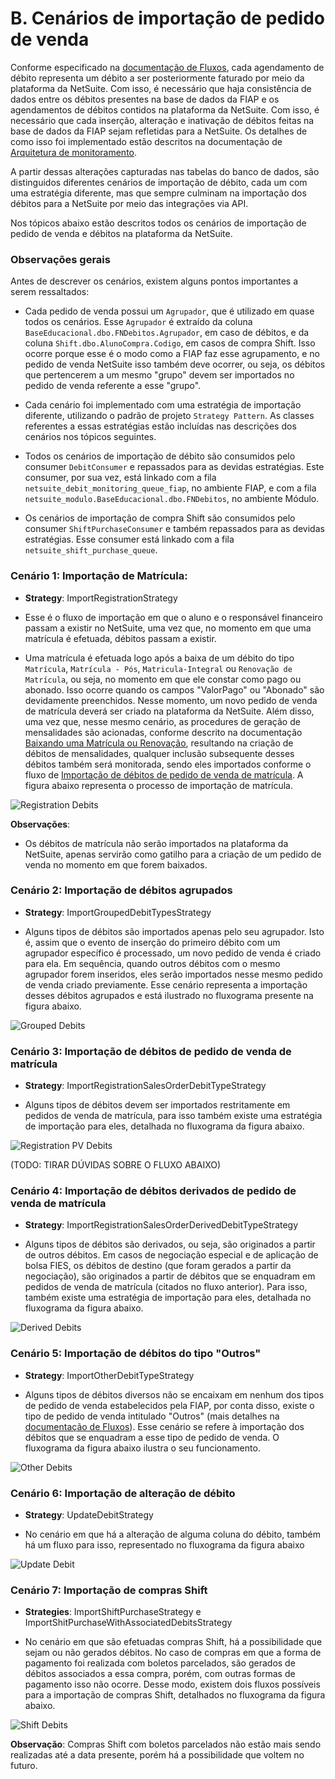 # B. Cenários de importação de pedido de venda

Conforme especificado na [documentação de Fluxos](), cada agendamento de débito representa um débito a ser posteriormente faturado por meio da plataforma da NetSuite. Com isso, é necessário que haja consistência de dados entre os débitos presentes na base de dados da FIAP e os agendamentos de débitos contidos na plataforma da NetSuite. Com isso, é necessário que cada inserção, alteração e inativação de débitos feitas na base de dados da FIAP sejam refletidas para a NetSuite. Os detalhes de como isso foi implementado estão descritos na documentação de [Arquitetura de monitoramento]().

A partir dessas alterações capturadas nas tabelas do banco de dados, são distinguidos diferentes cenários de importação de débito, cada um com uma estratégia diferente, mas que sempre culminam na importação dos débitos para a NetSuite por meio das integrações via API. 

Nos tópicos abaixo estão descritos todos os cenários de importação de pedido de venda e débitos na plataforma da NetSuite. 

### Observações gerais
Antes de descrever os cenários, existem alguns pontos importantes a serem ressaltados:

- Cada pedido de venda possui um `Agrupador`, que é utilizado em quase todos os cenários. Esse `Agrupador` é extraído da coluna `BaseEducacional.dbo.FNDebitos.Agrupador`, em caso de débitos, e da coluna `Shift.dbo.AlunoCompra.Codigo`, em casos de compra Shift. Isso ocorre porque esse é o modo como a FIAP faz esse agrupamento, e no pedido de venda NetSuite isso também deve ocorrer, ou seja, os débitos que pertencerem a um mesmo "grupo" devem ser importados no pedido de venda referente a esse "grupo". 

- Cada cenário foi implementado com uma estratégia de importação diferente, utilizando o padrão de projeto `Strategy Pattern`. As classes referentes a essas estratégias estão incluídas nas descrições dos cenários nos tópicos seguintes.

- Todos os cenários de importação de débito são consumidos pelo consumer `DebitConsumer` e repassados para as devidas estratégias. Este consumer, por sua vez, está linkado com a fila `netsuite_debit_monitoring_queue_fiap`, no ambiente FIAP, e com a fila `netsuite_modulo.BaseEducacional.dbo.FNDebitos`, no ambiente Módulo.

- Os cenários de importação de compra Shift são consumidos pelo consumer `ShiftPurchaseConsumer` e também repassados para as devidas estratégias. Esse consumer está linkado com a fila `netsuite_shift_purchase_queue`.

### **Cenário 1: Importação de Matrícula**: 

- **Strategy**: ImportRegistrationStrategy

- Esse é o fluxo de importação em que o aluno e o responsável financeiro passam a existir no NetSuite, uma vez que, no momento em que uma matrícula é efetuada, débitos passam a existir.

-  Uma matrícula é efetuada logo após a baixa de um débito do tipo `Matrícula`, `Matrícula - Pós`, `Matricula-Integral` ou `Renovação de Matrícula`, ou seja, no momento em que ele constar como pago ou abonado. Isso ocorre quando os campos "ValorPago" ou "Abonado" são devidamente preenchidos. Nesse momento, um novo pedido de venda de matrícula deverá ser criado na plataforma da NetSuite. Além disso, uma vez que, nesse mesmo cenário, as procedures de geração de mensalidades são acionadas, conforme descrito na documentação [Baixando uma Matrícula ou Renovação](http://conhecimento.fiap.com.br/processos/financeiro/Origem%20dos%20Valores%20de%20um%20D%C3%A9bito/valores-dos-debitos/#baixando-uma-matricula-ou-renovacao), resultando na criação de débitos de mensalidades, qualquer inclusão subsequente desses débitos também será monitorada, sendo eles importados conforme o fluxo de [Importação de débitos de pedido de venda de matrícula](). A figura abaixo representa o processo de importação de matrícula.

![Registration Debits](images/cenarios/import_matricula.svg)

**Observações**:

- Os débitos de matrícula não serão importados na plataforma da NetSuite, apenas servirão como gatilho para a criação de um pedido de venda no momento em que forem baixados.

### **Cenário 2: Importação de débitos agrupados**

- **Strategy**: ImportGroupedDebitTypesStrategy

- Alguns tipos de débitos são importados apenas pelo seu agrupador. Isto é, assim que o evento de inserção do primeiro débito com um agrupador específico é processado, um novo pedido de venda é criado para ela. Em sequência, quando outros débitos com o mesmo agrupador forem inseridos, eles serão importados nesse mesmo pedido de venda criado previamente. Esse cenário representa a importação desses débitos agrupados e está ilustrado no fluxograma presente na figura abaixo.

![Grouped Debits](images/cenarios/import_debitos_agrupados.svg)

### **Cenário 3: Importação de débitos de pedido de venda de matrícula**

- **Strategy**: ImportRegistrationSalesOrderDebitTypeStrategy

- Alguns tipos de débitos devem ser importados restritamente em pedidos de venda de matrícula, para isso também existe uma estratégia de importação para eles, detalhada no fluxograma da figura abaixo.

![Registration PV Debits](images/cenarios/import_debitos_pv_matricula.svg)

(TODO: TIRAR DÚVIDAS SOBRE O FLUXO ABAIXO)
### **Cenário 4: Importação de débitos derivados de pedido de venda de matrícula**

- **Strategy**: ImportRegistrationSalesOrderDerivedDebitTypeStrategy

- Alguns tipos de débitos são derivados, ou seja, são originados a partir de outros débitos. Em casos de negociação especial e de aplicação de bolsa FIES, os débitos de destino (que foram gerados a partir da negociação), são originados a partir de débitos que se enquadram em pedidos de venda de matrícula (citados no fluxo anterior). Para isso, também existe uma estratégia de importação para eles, detalhada no fluxograma da figura abaixo.

![Derived Debits](images/cenarios/import_debitos_derivados.svg)

### **Cenário 5: Importação de débitos do tipo "Outros"**

- **Strategy**: ImportOtherDebitTypeStrategy

- Alguns tipos de débitos diversos não se encaixam em nenhum dos tipos de pedido de venda estabelecidos pela FIAP, por conta disso, existe o tipo de pedido de venda intitulado "Outros" (mais detalhes na [documentação de Fluxos](http://conhecimento.fiap.com.br/dotnet/netsuite/fluxos-netsuite/#tipos_1)). Esse cenário se refere à importação dos débitos que se enquadram a esse tipo de pedido de venda. O fluxograma da figura abaixo ilustra o seu funcionamento.

![Other Debits](images/cenarios/import_debitos_outros.svg)

### **Cenário 6: Importação de alteração de débito**

- **Strategy**: UpdateDebitStrategy

- No cenário em que há a alteração de alguma coluna do débito, também há um fluxo para isso, representado no fluxograma da figura abaixo

![Update Debit](images/cenarios/import_update_debito.svg)

### **Cenário 7: Importação de compras Shift**

- **Strategies**: ImportShiftPurchaseStrategy e ImportShitPurchaseWithAssociatedDebitsStrategy

- No cenário em que são efetuadas compras Shift, há a possibilidade que sejam ou não gerados débitos. No caso de compras em que a forma de pagamento foi realizada com boletos parcelados, são gerados de débitos associados a essa compra, porém, com outras formas de pagamento isso não ocorre. Desse modo, existem dois fluxos possíveis para a importação de compras Shift, detalhados no fluxograma da figura abaixo.

![Shift Debits](images/cenarios/import_shift.svg)

**Observação**: Compras Shift com boletos parcelados não estão mais sendo realizadas até a data presente, porém há a possibilidade que voltem no futuro.